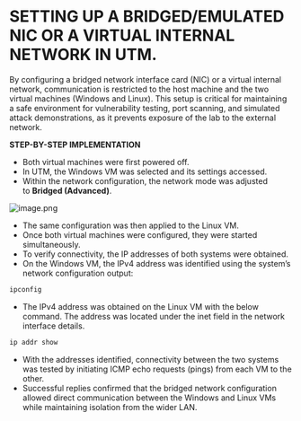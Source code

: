 # SETTING UP A BRIDGED/EMULATED NIC OR A VIRTUAL INTERNAL NETWORK IN UTM.

By configuring a bridged network interface card (NIC) or a virtual internal network, communication is restricted to the host machine and the two virtual machines (Windows and Linux). This setup is critical for maintaining a safe environment for vulnerability testing, port scanning, and simulated attack demonstrations, as it prevents exposure of the lab to the external network.

**STEP-BY-STEP IMPLEMENTATION**

- Both virtual machines were first powered off.
- In UTM, the Windows VM was selected and its settings accessed.
- Within the network configuration, the network mode was adjusted to **Bridged (Advanced)**.

![image.png](SETTING%20UP%20A%20BRIDGED%20EMULATED%20NIC%20OR%20A%20VIRTUAL%20INT%202542b90cbf2280728c97cbbebf0a88d1/image.png)

- The same configuration was then applied to the Linux VM.
- Once both virtual machines were configured, they were started simultaneously.
- To verify connectivity, the IP addresses of both systems were obtained.
- On the Windows VM, the IPv4 address was identified using the system’s network configuration output:

```powershell
ipconfig
```

- The IPv4 address was obtained on the Linux VM with the below command. The address was  located under the inet field in the network interface details.

```bash
ip addr show
```

- With the addresses identified, connectivity between the two systems was tested by initiating ICMP echo requests (pings) from each VM to the other.
- Successful replies confirmed that the bridged network configuration allowed direct communication between the Windows and Linux VMs while maintaining isolation from the wider LAN.